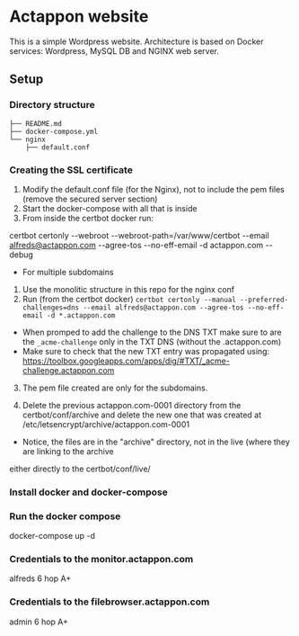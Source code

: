 # Actappon website 
This is a simple Wordpress website.
Architecture is based on Docker services: Wordpress, MySQL DB and NGINX web server.

## Setup
### Directory structure
```
├── README.md
├── docker-compose.yml
└── nginx
    ├── default.conf
```

### Creating the SSL certificate
1. Modify the default.conf file (for the Nginx), not to include the pem files (remove the secured server section)
2. Start the docker-compose with all that is inside
3. From inside the certbot docker run:

certbot certonly --webroot --webroot-path=/var/www/certbot --email alfreds@actappon.com --agree-tos --no-eff-email -d actappon.com --debug

* For multiple subdomains
1. Use the monolitic structure in this repo for the nginx conf
2. Run (from the certbot docker)
```certbot certonly --manual --preferred-challenges=dns --email alfreds@actappon.com --agree-tos --no-eff-email -d *.actappon.com```

- When promped to add the challenge to the DNS TXT make sure to are the ```_acme-challenge``` only in the TXT DNS (without the .actappon.com)
- Make sure to check that the new TXT entry was propagated using: https://toolbox.googleapps.com/apps/dig/#TXT/_acme-challenge.actappon.com

3. The pem file created are only for the subdomains.

4. Delete the previous actappon.com-0001 directory from the certbot/conf/archive and delete the new one that was created at /etc/letsencrypt/archive/actappon.com-0001
* Notice, the files are in the "archive" directory, not in the live (where they are linking to the archive


either directly to the certbot/conf/live/


### Install docker and docker-compose 

### Run the docker compose
docker-compose up -d


### Credentials to the monitor.actappon.com
alfreds
6 hop A+

### Credentials to the filebrowser.actappon.com
admin
6 hop A+


